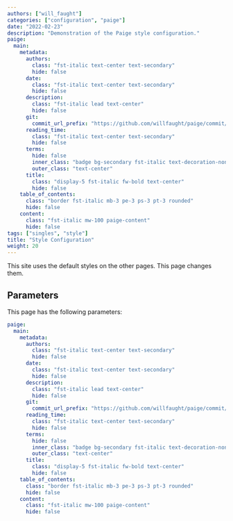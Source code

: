 ```yaml
---
authors: ["will_faught"]
categories: ["configuration", "paige"]
date: "2022-02-23"
description: "Demonstration of the Paige style configuration."
paige:
  main:
    metadata:
      authors:
        class: "fst-italic text-center text-secondary"
        hide: false
      date:
        class: "fst-italic text-center text-secondary"
        hide: false
      description:
        class: "fst-italic lead text-center"
        hide: false
      git:
        commit_url_prefix: "https://github.com/willfaught/paige/commit/"
      reading_time:
        class: "fst-italic text-center text-secondary"
        hide: false
      terms:
        hide: false
        inner_class: "badge bg-secondary fst-italic text-decoration-none"
        outer_class: "text-center"
      title:
        class: "display-5 fst-italic fw-bold text-center"
        hide: false
    table_of_contents:
      class: "border fst-italic mb-3 pe-3 ps-3 pt-3 rounded"
      hide: false
    content:
      class: "fst-italic mw-100 paige-content"
      hide: false
tags: ["singles", "style"]
title: "Style Configuration"
weight: 20
---
```


This site uses the default styles on the other pages. This page changes them.

<!--more-->

## Parameters

This page has the following parameters:

```yaml
paige:
  main:
    metadata:
      authors:
        class: "fst-italic text-center text-secondary"
        hide: false
      date:
        class: "fst-italic text-center text-secondary"
        hide: false
      description:
        class: "fst-italic lead text-center"
        hide: false
      git:
        commit_url_prefix: "https://github.com/willfaught/paige/commit/"
      reading_time:
        class: "fst-italic text-center text-secondary"
        hide: false
      terms:
        hide: false
        inner_class: "badge bg-secondary fst-italic text-decoration-none"
        outer_class: "text-center"
      title:
        class: "display-5 fst-italic fw-bold text-center"
        hide: false
    table_of_contents:
      class: "border fst-italic mb-3 pe-3 ps-3 pt-3 rounded"
      hide: false
    content:
      class: "fst-italic mw-100 paige-content"
      hide: false
```
